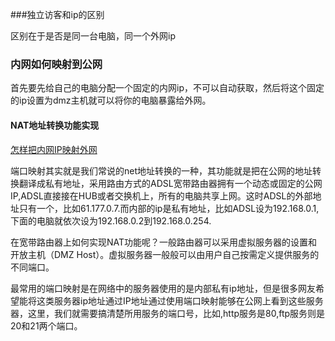 ###独立访客和ip的区别

区别在于是否是同一台电脑，同一个外网ip

### 内网如何映射到公网

首先要先给自己的电脑分配一个固定的内网ip，不可以自动获取，然后将这个固定的ip设置为dmz主机就可以将你的电脑暴露给外网。

#### NAT地址转换功能实现

[怎样把内网IP映射外网](http://blog.csdn.net/happy09li/article/details/7739315)

端口映射其实就是我们常说的net地址转换的一种，其功能就是把在公网的地址转换翻译成私有地址，采用路由方式的ADSL宽带路由器拥有一个动态或固定的公网IP,ADSL直接接在HUB或者交换机上，所有的电脑共享上网。这时ADSL的外部地址只有一个，比如61.177.0.7.而内部的ip是私有地址，比如ADSL设为192.168.0.1,下面的电脑就依次设为192.168.0.2到192.168.0.254.

在宽带路由器上如何实现NAT功能呢？一般路由器可以采用虚拟服务器的设置和开放主机（DMZ Host）。虚拟服务器一般般可以由用户自己按需定义提供服务的不同端口。

最常用的端口映射是在网络中的服务器使用的是内部私有ip地址，但是很多网友希望能将这类服务器ip地址通过IP地址通过使用端口映射能够在公网上看到这些服务器，这里，我们就需要搞清楚所用服务的端口号，比如,http服务是80,ftp服务则是20和21两个端口。